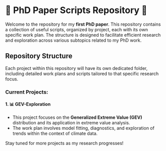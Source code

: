 # 🌟 PhD Paper Scripts Repository 🌟

Welcome to the repository for my **first PhD paper**. This repository contains a collection of useful scripts, organized by project, each with its own specific work plan. The structure is designed to facilitate efficient research and exploration across various subtopics related to my PhD work.

## Repository Structure
Each project within this repository will have its own dedicated folder, including detailed work plans and scripts tailored to that specific research focus.

### Current Projects:
#### 1. 📊 **GEV-Exploration**
- This project focuses on the **Generalized Extreme Value (GEV)** distribution and its application in extreme value analysis.
- The work plan involves model fitting, diagnostics, and exploration of trends within the context of climate data.
  
Stay tuned for more projects as my research progresses!

